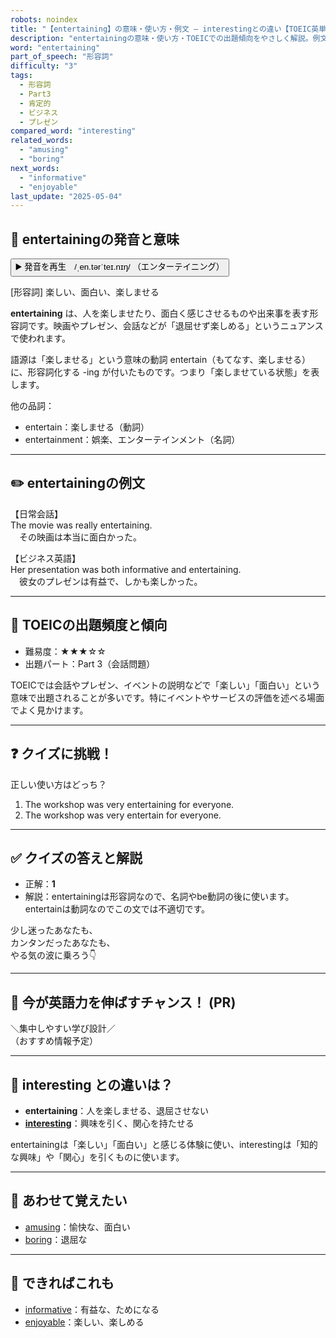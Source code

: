 ```yaml
---
robots: noindex
title: "【entertaining】の意味・使い方・例文 ― interestingとの違い【TOEIC英単語】"
description: "entertainingの意味・使い方・TOEICでの出題傾向をやさしく解説。例文・クイズ付きでinterestingとの違いもわかりやすく学べます。"
word: "entertaining"
part_of_speech: "形容詞"
difficulty: "3"
tags:
  - 形容詞
  - Part3
  - 肯定的
  - ビジネス
  - プレゼン
compared_word: "interesting"
related_words:
  - "amusing"
  - "boring"
next_words:
  - "informative"
  - "enjoyable"
last_update: "2025-05-04"
---
```


## 🔰 entertainingの発音と意味

<button class="play-audio" onclick="playTTS('entertaining')">
  <span class="play-audio-main">
    ▶️ 発音を再生　/ˌen.tərˈteɪ.nɪŋ/
  </span>
  <span class="play-audio-sub">
    （エンターテイニング）
  </span>
</button>

[形容詞] 楽しい、面白い、楽しませる

**entertaining** は、人を楽しませたり、面白く感じさせるものや出来事を表す形容詞です。映画やプレゼン、会話などが「退屈せず楽しめる」というニュアンスで使われます。

語源は「楽しませる」という意味の動詞 entertain（もてなす、楽しませる）に、形容詞化する -ing が付いたものです。つまり「楽しませている状態」を表します。

他の品詞：  
- entertain：楽しませる（動詞）
- entertainment：娯楽、エンターテインメント（名詞）

---

## ✏️ entertainingの例文

【日常会話】  
The movie was really entertaining.  
　その映画は本当に面白かった。

【ビジネス英語】  
Her presentation was both informative and entertaining.  
　彼女のプレゼンは有益で、しかも楽しかった。

---

## 🎯 TOEICの出題頻度と傾向

- 難易度：★★★☆☆
- 出題パート：Part 3（会話問題）

TOEICでは会話やプレゼン、イベントの説明などで「楽しい」「面白い」という意味で出題されることが多いです。特にイベントやサービスの評価を述べる場面でよく見かけます。

---

## ❓ クイズに挑戦！

正しい使い方はどっち？

1. The workshop was very entertaining for everyone.  
2. The workshop was very entertain for everyone.

---

## ✅ クイズの答えと解説

- 正解：**1**
- 解説：entertainingは形容詞なので、名詞やbe動詞の後に使います。entertainは動詞なのでこの文では不適切です。

少し迷ったあなたも、  
カンタンだったあなたも、  
やる気の波に乗ろう👇️

---

## 🚀 今が英語力を伸ばすチャンス！ (PR)

<div class="info-center">
＼集中しやすい学び設計／<br>  
（おすすめ情報予定）
</div>

---

## 🤔  interesting との違いは？

- **entertaining**：人を楽しませる、退屈させない
- **[interesting](/interesting)**：興味を引く、関心を持たせる

entertainingは「楽しい」「面白い」と感じる体験に使い、interestingは「知的な興味」や「関心」を引くものに使います。

---

## 🧩 あわせて覚えたい

- [amusing](/amusing)：愉快な、面白い
- [boring](/boring)：退屈な

---

## 📖 できればこれも

- [informative](/informative)：有益な、ためになる
- [enjoyable](/enjoyable)：楽しい、楽しめる

<!-- cvid: aid37_bid38 -->
